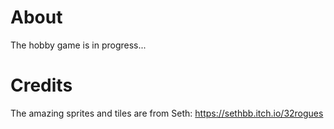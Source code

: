# About

The hobby game is in progress...

# Credits

The amazing sprites and tiles are from Seth: https://sethbb.itch.io/32rogues